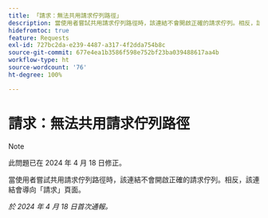 ```yaml
---
title: 「請求：無法共用請求佇列路徑」
description: 當使用者嘗試共用請求佇列路徑時，該連結不會開啟正確的請求佇列。相反，該連結會導向「請求」頁面。
hidefromtoc: true
feature: Requests
exl-id: 727bc2da-e239-4487-a317-4f2dda754b8c
source-git-commit: 677e4ea1b3586f598e752bf23ba039488617aa4b
workflow-type: ht
source-wordcount: '76'
ht-degree: 100%

---
```


# 請求：無法共用請求佇列路徑

>[!NOTE]
>
>此問題已在 2024 年 4 月 18 日修正。

當使用者嘗試共用請求佇列路徑時，該連結不會開啟正確的請求佇列。相反，該連結會導向「請求」頁面。

_於 2024 年 4 月 18 日首次通報。_
